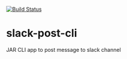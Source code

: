 [![Build Status](https://travis-ci.org/h4ck4life/slack-post-cli.svg?branch=master)](https://travis-ci.org/h4ck4life/slack-post-cli)
# slack-post-cli
JAR CLI app to post message to slack channel
